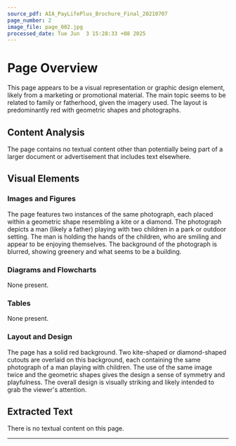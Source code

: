 ```yaml
---
source_pdf: AIA_PayLifePlus_Brochure_Final_20210707
page_number: 2
image_file: page_002.jpg
processed_date: Tue Jun  3 15:28:33 +08 2025
---
```


# Page Overview
This page appears to be a visual representation or graphic design element, likely from a marketing or promotional material. The main topic seems to be related to family or fatherhood, given the imagery used. The layout is predominantly red with geometric shapes and photographs.

## Content Analysis
The page contains no textual content other than potentially being part of a larger document or advertisement that includes text elsewhere.

## Visual Elements

### Images and Figures
The page features two instances of the same photograph, each placed within a geometric shape resembling a kite or a diamond. The photograph depicts a man (likely a father) playing with two children in a park or outdoor setting. The man is holding the hands of the children, who are smiling and appear to be enjoying themselves. The background of the photograph is blurred, showing greenery and what seems to be a building.

### Diagrams and Flowcharts
None present.

### Tables
None present.

### Layout and Design
The page has a solid red background. Two kite-shaped or diamond-shaped cutouts are overlaid on this background, each containing the same photograph of a man playing with children. The use of the same image twice and the geometric shapes gives the design a sense of symmetry and playfulness. The overall design is visually striking and likely intended to grab the viewer's attention.

## Extracted Text
There is no textual content on this page.

---